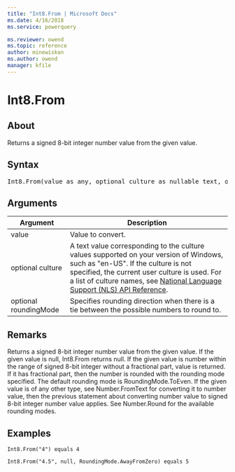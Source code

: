 ```yaml
---
title: "Int8.From | Microsoft Docs"
ms.date: 4/16/2018
ms.service: powerquery

ms.reviewer: owend
ms.topic: reference
author: minewiskan
ms.author: owend
manager: kfile
---
```

# Int8.From

  
## About  
Returns a signed 8-bit integer number value from the given value.  
  
## Syntax

<pre>
Int8.From(value as any, optional culture as nullable text, optional roundingMode as nullable number) as nullable number  
</pre>
  
## Arguments  
  
|Argument|Description|  
|------------|---------------|  
|value|Value to convert.|  
|optional culture|A text value corresponding to the culture values supported on your version of Windows, such as "en-US". If the culture is not specified, the current user culture is used. For a list of culture names, see [National Language Support (NLS) API Reference](https://msdn.microsoft.com/en-us/goglobal/bb896001.aspx).|  
|optional roundingMode|Specifies rounding direction when there is a tie between the possible numbers to round to.|  
  
## Remarks  
Returns a signed 8-bit integer number value from the given value. If the given value is null, Int8.From returns null. If the given value is number within the range of signed 8-bit integer without a fractional part, value is returned. If it has fractional part, then the number is rounded with the rounding mode specified. The default rounding mode is RoundingMode.ToEven. If the given value is of any other type, see Number.FromText for converting it to number value, then the previous statement about converting number value to signed 8-bit integer number value applies. See Number.Round for the available rounding modes.  
  
## Examples  
  
```powerquery-m
Int8.From("4") equals 4  
```  
  
```powerquery-m
Int8.From("4.5", null, RoundingMode.AwayFromZero) equals 5  
```  
